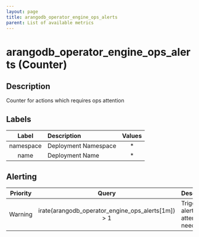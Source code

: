 ```yaml
---
layout: page
title: arangodb_operator_engine_ops_alerts
parent: List of available metrics
---
```


# arangodb_operator_engine_ops_alerts (Counter)

## Description

Counter for actions which requires ops attention

## Labels

| Label | Description | Values |
|:---:|:--- |:---:|
| namespace | Deployment Namespace | * |
| name | Deployment Name | * |


## Alerting

| Priority | Query | Description |
|:---:|:---:|:--- |
| Warning | irate(arangodb_operator_engine_ops_alerts[1m]) &gt; 1 | Trigger an alert if OPS attention is needed |
